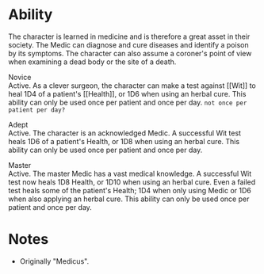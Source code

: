 # Ability
The character is learned in medicine and is therefore a great asset in their society. The Medic can diagnose and cure diseases and identify a poison by its symptoms. The character can also assume a coroner's point of view when examining a dead body or the site of a death.

Novice<br>Active. As a clever surgeon, the character can make a test against [[Wit]] to heal 1D4 of a patient's [[Health]], or 1D6 when using an herbal cure. This ability can only be used once per patient and once per day. `not once per patient per day?`

Adept<br>Active. The character is an acknowledged Medic. A successful Wit test heals 1D6 of a patient's Health, or 1D8 when using an herbal cure. This ability can only be used once per patient and once per day.

Master<br>Active. The master Medic has a vast medical knowledge. A successful Wit test now heals 1D8 Health, or 1D10 when using an herbal cure. Even a failed test heals some of the patient's Health; 1D4 when only using Medic or 1D6 when also applying an herbal cure. This ability can only be used once per patient and once per day.
# Notes
* Originally "Medicus".